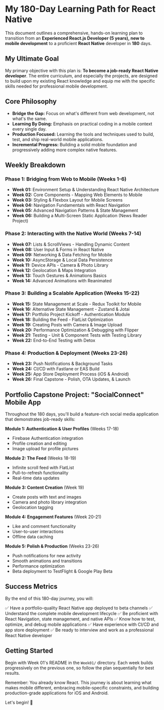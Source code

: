 # My 180-Day Learning Path for React Native

This document outlines a comprehensive, hands-on learning plan to transition from an **Experienced React.js Developer (5 years), new to mobile development** to a proficient **React Native** developer in **180** days.

## My Ultimate Goal

My primary objective with this plan is: **To become a job-ready React Native developer**. The entire curriculum, and especially the projects, are designed to build upon my existing React knowledge and equip me with the specific skills needed for professional mobile development.

## Core Philosophy

*   **Bridge the Gap:** Focus on what's different from web development, not what's the same.
*   **Learning By Doing:** Emphasis on practical coding in a mobile context every single day.
*   **Production Focused:** Learning the tools and techniques used to build, test, and ship real-world mobile applications.
*   **Incremental Progress:** Building a solid mobile foundation and progressively adding more complex native features.

## Weekly Breakdown

### Phase 1: Bridging from Web to Mobile (Weeks 1-6)

*   **Week 01:** Environment Setup & Understanding React Native Architecture
*   **Week 02:** Core Components - Mapping Web Elements to Mobile
*   **Week 03:** Styling & Flexbox Layout for Mobile Screens
*   **Week 04:** Navigation Fundamentals with React Navigation
*   **Week 05:** Advanced Navigation Patterns & State Management
*   **Week 06:** Building a Multi-Screen Static Application (News Reader Project)

### Phase 2: Interacting with the Native World (Weeks 7-14)

*   **Week 07:** Lists & ScrollViews - Handling Dynamic Content
*   **Week 08:** User Input & Forms in React Native
*   **Week 09:** Networking & Data Fetching for Mobile
*   **Week 10:** AsyncStorage & Local Data Persistence
*   **Week 11:** Device APIs - Camera & Photo Library
*   **Week 12:** Geolocation & Maps Integration
*   **Week 13:** Touch Gestures & Animations Basics
*   **Week 14:** Advanced Animations with Reanimated

### Phase 3: Building a Scalable Application (Weeks 15-22)

*   **Week 15:** State Management at Scale - Redux Toolkit for Mobile
*   **Week 16:** Alternative State Management - Zustand & Jotai
*   **Week 17:** Portfolio Project Kickoff - Authentication Module
*   **Week 18:** Building the Feed - FlatList Optimization
*   **Week 19:** Creating Posts with Camera & Image Upload
*   **Week 20:** Performance Optimization & Debugging with Flipper
*   **Week 21:** Testing - Unit & Component Tests with Testing Library
*   **Week 22:** End-to-End Testing with Detox

### Phase 4: Production & Deployment (Weeks 23-26)

*   **Week 23:** Push Notifications & Background Tasks
*   **Week 24:** CI/CD with Fastlane or EAS Build
*   **Week 25:** App Store Deployment Process (iOS & Android)
*   **Week 26:** Final Capstone - Polish, OTA Updates, & Launch

## Portfolio Capstone Project: "SocialConnect" Mobile App

Throughout the 180 days, you'll build a feature-rich social media application that demonstrates job-ready skills:

**Module 1: Authentication & User Profiles** (Weeks 17-18)
- Firebase Authentication integration
- Profile creation and editing
- Image upload for profile pictures

**Module 2: The Feed** (Weeks 18-19)
- Infinite scroll feed with FlatList
- Pull-to-refresh functionality
- Real-time data updates

**Module 3: Content Creation** (Week 19)
- Create posts with text and images
- Camera and photo library integration
- Geolocation tagging

**Module 4: Engagement Features** (Week 20-21)
- Like and comment functionality
- User-to-user interactions
- Offline data caching

**Module 5: Polish & Production** (Weeks 23-26)
- Push notifications for new activity
- Smooth animations and transitions
- Performance optimization
- Beta deployment to TestFlight & Google Play Beta

## Success Metrics

By the end of this 180-day journey, you will:

✅ Have a portfolio-quality React Native app deployed to beta channels
✅ Understand the complete mobile development lifecycle
✅ Be proficient with React Navigation, state management, and native APIs
✅ Know how to test, optimize, and debug mobile applications
✅ Have experience with CI/CD and app store deployment
✅ Be ready to interview and work as a professional React Native developer

## Getting Started

Begin with Week 01's README in the `Week01/` directory. Each week builds progressively on the previous one, so follow the plan sequentially for best results.

Remember: You already know React. This journey is about learning what makes mobile different, embracing mobile-specific constraints, and building production-grade applications for iOS and Android.

Let's begin! 🚀
